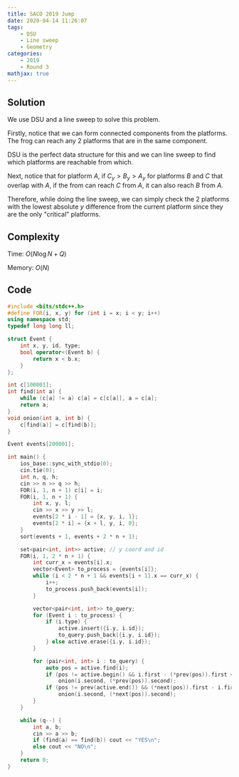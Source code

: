 ```yaml
---
title: SACO 2019 Jump
date: 2020-04-14 11:26:07
tags:
    - DSU
    - Line sweep
    - Geometry
categories:
    - 2019
    - Round 3
mathjax: true
---
```


## Solution

We use DSU and a line sweep to solve this problem.

Firstly, notice that we can form connected components from the platforms. The frog can reach any 2 platforms that are in the same component.

DSU is the perfect data structure for this and we can line sweep to find which platforms are reachable from which.

Next, notice that for platform $A$, if $C_y > B_y > A_y$ for platforms $B$ and $C$ that overlap with $A$, if the from can reach $C$ from $A$, it can also reach $B$ from $A$.

Therefore, while doing the line sweep, we can simply check the 2 platforms with the lowest absolute $y$ difference from the current platform since they are the only "critical" platforms.

## Complexity

Time: $O(N \log{N} + Q)$

Memory: $O(N)$

## Code

```cpp
#include <bits/stdc++.h>
#define FOR(i, x, y) for (int i = x; i < y; i++)
using namespace std;
typedef long long ll;

struct Event {
    int x, y, id, type;
    bool operator<(Event b) {
        return x < b.x;
    }
};

int c[100001];
int find(int a) {
    while (c[a] != a) c[a] = c[c[a]], a = c[a];
    return a;
}
void onion(int a, int b) {
    c[find(a)] = c[find(b)];
}

Event events[200001];

int main() {
    ios_base::sync_with_stdio(0);
    cin.tie(0);
    int n, q, h;
    cin >> n >> q >> h;
    FOR(i, 1, n + 1) c[i] = i;
    FOR(i, 1, n + 1) {
        int x, y, l;
        cin >> x >> y >> l;
        events[2 * i - 1] = {x, y, i, 1};
        events[2 * i] = {x + l, y, i, 0};
    }
    sort(events + 1, events + 2 * n + 1);

    set<pair<int, int>> active; // y coord and id
    FOR(i, 1, 2 * n + 1) {
        int curr_x = events[i].x;
        vector<Event> to_process = {events[i]};
        while (i < 2 * n + 1 && events[i + 1].x == curr_x) {
            i++;
            to_process.push_back(events[i]);
        }

        vector<pair<int, int>> to_query;
        for (Event i : to_process) {
            if (i.type) {
                active.insert({i.y, i.id});
                to_query.push_back({i.y, i.id});
            } else active.erase({i.y, i.id});
        }

        for (pair<int, int> i : to_query) {
            auto pos = active.find(i);
            if (pos != active.begin() && i.first - (*prev(pos)).first <= h)
                onion(i.second, (*prev(pos)).second);
            if (pos != prev(active.end()) && (*next(pos)).first - i.first <= h)
                onion(i.second, (*next(pos)).second);
        }
    }

    while (q--) {
        int a, b;
        cin >> a >> b;
        if (find(a) == find(b)) cout << "YES\n";
        else cout << "NO\n";
    }
    return 0;
}
```

